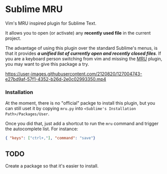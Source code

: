 # Sublime MRU
Vim's MRU inspired plugin for Sublime Text.

It allows you to open (or activate) any **recently used file** in the current project.

The advantage of using this plugin over the standard Sublime's menus, is that it provides 
_**a unified list of currently open and recently closed files**_. If you are a keyboard person switching 
from vim and missing the [MRU](https://github.com/yegappan/mru) plugin, you may want to give this package a try.

https://user-images.githubusercontent.com/2120820/127004743-e27bd9af-57f1-4352-b26d-2e0c02993350.mp4

### Installation
At the moment, there is no "official" packge to install this plugin, but you can still uset it by copying `mru.py` into `<Sublime's Installation Path>/Packages/User`.

Once you did that, just add a shortcut to run the `mru` command and trigger the autocomplete list. For instance:

```json
{ "keys": ["ctrl+,"], "command": "save"}
```

## TODO
Create a package so that it's easier to install.
